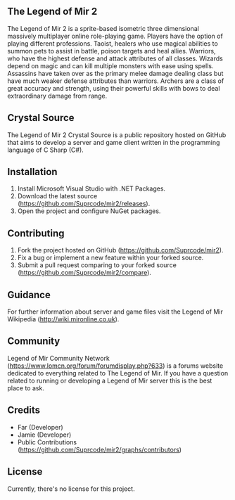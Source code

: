## The Legend of Mir 2
The Legend of Mir 2 is a sprite-based isometric three dimensional massively multiplayer online role-playing game. Players have the option of playing different professions. Taoist, healers who use magical abilities to summon pets to assist in battle, poison targets and heal allies. Warriors, who have the highest defense and attack attributes of all classes. Wizards depend on magic and can kill multiple monsters with ease using spells. Assassins have taken over as the primary melee damage dealing class but have much weaker defense attributes than warriors. Archers are a class of great accuracy and strength, using their powerful skills with bows to deal extraordinary damage from range.

## Crystal Source
The Legend of Mir 2 Crystal Source is a public repository hosted on GitHub that aims to develop a server and game client written in the programming language of C Sharp (C#).

## Installation
1. Install Microsoft Visual Studio with .NET Packages.
2. Download the latest source (https://github.com/Suprcode/mir2/releases).
3. Open the project and configure NuGet packages.

## Contributing
1. Fork the project hosted on GitHub (https://github.com/Suprcode/mir2).
2. Fix a bug or implement a new feature within your forked source.
3. Submit a pull request comparing to your forked source (https://github.com/Suprcode/mir2/compare).

## Guidance
For further information about server and game files visit the Legend of Mir Wikipedia (http://wiki.mironline.co.uk).

## Community
Legend of Mir Community Network (https://www.lomcn.org/forum/forumdisplay.php?633) is a forums website dedicated to everything related to The Legend of Mir. If you have a question related to running or developing a Legend of Mir server this is the best place to ask.

## Credits
- Far (Developer)
- Jamie (Developer)
- Public Contributions (https://github.com/Suprcode/mir2/graphs/contributors)

## License
Currently, there's no license for this project.